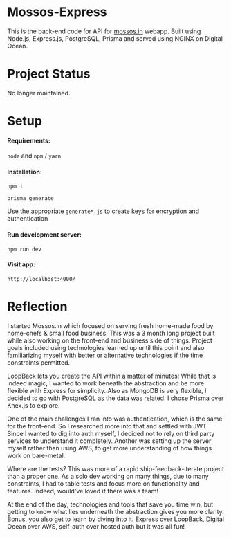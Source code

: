 # Mossos-Express

This is the back-end code for API for [mossos.in](https://www.mossos.in) webapp. 
Built using Node.js, Express.js, PostgreSQL, Prisma and served using NGINX on Digital Ocean.

# Project Status
No longer maintained.

# Setup

#### Requirements:

`node` and `npm` / `yarn`

#### Installation:

`npm i`

`prisma generate`

Use the appropriate `generate*.js` to create keys for encryption and authentication

#### Run development server:

`npm run dev`

#### Visit app:

`http://localhost:4000/`

# Reflection

I started Mossos.in which focused on serving fresh home-made food by home-chefs & small food business. This was a 3 month long project built while also working on the front-end and business side of things. Project goals included using technologies learned up until this point and also familiarizing myself with better or alternative technologies if the time constraints permitted.

LoopBack lets you create the API within a matter of minutes! While that is indeed magic, I wanted to work beneath the abstraction and be more flexible with Express for simplicity. Also as MongoDB is very flexible, I decided to go with PostgreSQL as the data was related. I chose Prisma over Knex.js to explore.

One of the main challenges I ran into was authentication, which is the same for the front-end. So I researched more into that and settled with JWT. Since I wanted to dig into auth myself, I decided not to rely on third party services to understand it completely. Another was setting up the server myself rather than using AWS, to get more understanding of how things work on bare-metal.

Where are the tests? This was more of a rapid ship-feedback-iterate project than a proper one. As a solo dev working on many things, due to many constraints, I had to table tests and focus more on functionality and features. Indeed, would've loved if there was a team!

At the end of the day, technologies and tools that save you time win, but getting to know what lies underneath the abstraction gives you more clarity. Bonus, you also get to learn by diving into it. Express over LoopBack, Digital Ocean over AWS, self-auth over hosted auth but it was all fun!
